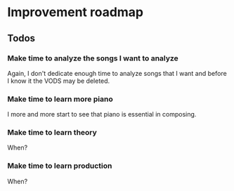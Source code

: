 # Improvement roadmap

## Todos
### Make time to analyze the songs I want to analyze
Again, I don't dedicate enough time to analyze songs that I want and before I know it the VODS may be deleted.

### Make time to learn more piano
I more and more start to see that piano is essential in composing.

### Make time to learn theory
When?

### Make time to learn production
When?
